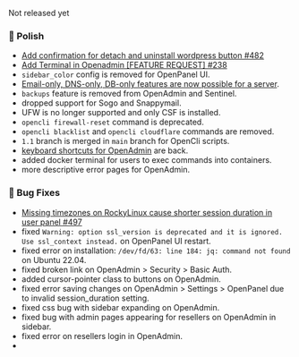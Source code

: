 Not released yet

### 💅 Polish
- [Add confirmation for detach and uninstall wordpress button #482](https://github.com/stefanpejcic/OpenPanel/discussions/482)
- [Add Terminal in Openadmin [FEATURE REQUEST] #238](https://github.com/stefanpejcic/OpenPanel/issues/238)
- `sidebar_color` config is removed for OpenPanel UI.
- [Email-only, DNS-only, DB-only features are now possible for a server](https://github.com/stefanpejcic/OpenPanel/issues/493#issuecomment-2890913088).
- `backups` feature is removed from OpenAdmin and Sentinel.
- dropped support for Sogo and Snappymail.
- UFW is no longer supported and only CSF is installed.
- `opencli firewall-reset` command is deprecated.
- `opencli blacklist` and `opencli cloudflare` commands are removed.
- `1.1` branch is merged in `main` branch for OpenCli scripts.
- [keyboard shortcuts for OpenAdmin](/docs/articles/dev-experience/openadmin-keyboard-shortcuts) are back.
- added docker terminal for users to exec commands into containers.
- more descriptive error pages for OpenAdmin.


### 🐛 Bug Fixes
- [Missing timezones on RockyLinux cause shorter session duration in user panel #497](https://github.com/stefanpejcic/OpenPanel/issues/497)
- fixed `Warning: option ssl_version is deprecated and it is ignored. Use ssl_context instead.` on OpenPanel UI restart.
- fixed error on installation: `/dev/fd/63: line 184: jq: command not found` on Ubuntu 22.04.
- fixed broken link on OpenAdmin > Security > Basic Auth.
- added cursor-pointer class to buttons on OpenAdmin.
- fixed error saving changes on OpenAdmin > Settings > OpenPanel due to invalid session_duration setting.
- fixed css bug with sidebar expanding on OpenAdmin.
- fixed bug with admin pages appearing for resellers on OpenAdmin in sidebar.
- fixed error on resellers login in OpenAdmin.
- 
